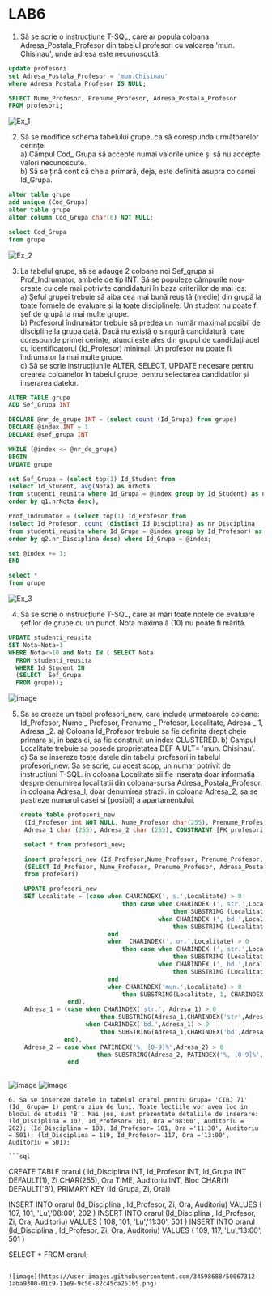 # LAB6

1. Să se scrie o instrucțiune T-SQL, care ar popula coloana Adresa_Postala_Profesor din tabelul profesori cu valoarea 'mun. Chisinau', unde adresa este necunoscută.

```sql
update profesori 
set Adresa_Postala_Profesor = 'mun.Chisinau'
where Adresa_Postala_Profesor IS NULL;

SELECT Nume_Profesor, Prenume_Profesor, Adresa_Postala_Profesor
FROM profesori;
```
![Ex_1](https://user-images.githubusercontent.com/34598688/49708970-c3517b80-fc3a-11e8-8673-fcb7682299fe.png)

2. Să se modifice schema tabelului grupe, ca să corespunda următoarelor cerințe:  
a) Câmpul Cod_ Grupa să accepte numai valorile unice și să nu accepte valori necunoscute.  
b) Să se țină cont că cheia primară, deja, este definită asupra coloanei Id_Grupa.  

```sql
alter table grupe 
add unique (Cod_Grupa)
alter table grupe 
alter column Cod_Grupa char(6) NOT NULL;

select Cod_Grupa
from grupe
```
![Ex_2](https://user-images.githubusercontent.com/34598688/49709012-f267ed00-fc3a-11e8-8141-ea291a99f4a2.png)

3. La tabelul grupe, să se adauge 2 coloane noi Sef_grupa și Prof_Indrumator, ambele de tip INT. Să se populeze câmpurile nou-create cu cele mai potrivite candidaturi în baza criteriilor de mai jos:  
a) Șeful grupei trebuie să aiba cea mai bună reușită (medie) din grupă la toate formele de evaluare și la toate disciplinele. Un student nu poate fi șef de grupă la mai multe grupe.  
b) Profesorul îndrumător trebuie să predea un număr maximal posibil de discipline la grupa dată. Dacă nu există o singură candidatură, care corespunde primei cerințe, atunci este ales din grupul de candidați acel cu identificatorul (Id_Profesor) minimal. Un profesor nu
poate fi îndrumator la mai multe grupe.  
c) Să se scrie instrucțiunile ALTER, SELECT, UPDATE necesare pentru crearea coloanelor în tabelul grupe, pentru selectarea candidatilor și inserarea datelor.  

```sql
ALTER TABLE grupe
ADD Sef_Grupa INT

DECLARE @nr_de_grupe INT = (select count (Id_Grupa) from grupe)
DECLARE @index INT = 1
DECLARE @sef_grupa INT

WHILE (@index <= @nr_de_grupe)
BEGIN 
UPDATE grupe

set Sef_Grupa = (select top(1) Id_Student from
(select Id_Student, avg(Nota) as nrNota        
from studenti_reusita where Id_Grupa = @index group by Id_Student) as q1
order by q1.nrNota desc),

Prof_Indrumator = (select top(1) Id_Profesor from
(select Id_Profesor, count (distinct Id_Disciplina) as nr_Disciplina
from studenti_reusita where Id_Grupa = @index group by Id_Profesor) as q2
order by q2.nr_Disciplina desc) where Id_Grupa = @index;

set @index += 1;
END

select *
from grupe
```

![Ex_3](https://user-images.githubusercontent.com/34598688/49717237-09b8d180-fc5f-11e8-8ade-67bd7f8956c5.png)

4. Să se scrie o instrucțiune T-SQL, care ar mări toate notele de evaluare șefilor de grupe cu un punct. Nota maximală (10) nu poate fi mărită. 

```sql
UPDATE studenti_reusita 
SET Nota=Nota+1
WHERE Nota<>10 and Nota IN ( SELECT Nota
  FROM studenti_reusita
  WHERE Id_Student IN
  (SELECT  Sef_Grupa
  FROM grupe));
```
![image](https://user-images.githubusercontent.com/34598688/50067091-db3f7700-01c7-11e9-95fc-c59d4d62d397.png)

5. Sa se creeze un tabel profesori_new, care include urmatoarele coloane:
   Id_Profesor, Nume _ Profesor, Prenume _ Profesor, Localitate, Adresa _ 1, Adresa _2.
   a) Coloana Id_Profesor trebuie sa fie definita drept cheie primara si, in baza ei, sa fie construit un index CLUSTERED. 
   b) Campul Localitate trebuie sa posede proprietatea DEF A ULT= 'mun. Chisinau'.
   c) Sa se insereze toate datele din tabelul profesori in tabelul profesori_new. Sa se scrie, cu acest scop, un numar potrivit de instructiuni T-SQL.
   in coloana Localitate sii fie inserata doar informatia despre denumirea localitatii din coloana-sursa Adresa_Postala_Profesor. in coloana Adresa_l,
   doar denumirea strazii. in coloana Adresa_2, sa se pastreze numarul casei si (posibil) a apartamentului.
   
   ```sql
   create table profesori_new
	(Id_Profesor int NOT NULL, Nume_Profesor char(255), Prenume_Profesor char(255), Localitate char (255) DEFAULT ('mun. Chisinau'),
	Adresa_1 char (255), Adresa_2 char (255), CONSTRAINT [PK_profesori_new] PRIMARY KEY CLUSTERED (Id_Profesor)) ON [PRIMARY]

  	select * from profesori_new;

  	insert profesori_new (Id_Profesor,Nume_Profesor, Prenume_Profesor, Localitate,Adresa_1, Adresa_2)
	(SELECT Id_Profesor, Nume_Profesor, Prenume_Profesor, Adresa_Postala_Profesor, Adresa_Postala_Profesor, Adresa_Postala_Profesor
	from profesori)

  	UPDATE profesori_new
	SET Localitate = (case when CHARINDEX(', s.',Localitate) > 0
				               then case when CHARINDEX (', str.',Localitate) > 0 
				                             then SUBSTRING (Localitate, 1, CHARINDEX (', str.',Localitate) -1)
					                     when CHARINDEX (', bd.',Localitate) > 0 
							                 then SUBSTRING (Localitate, 1, CHARINDEX (', bd.',Localitate) 			-1)
				           end
				           when  CHARINDEX(', or.',Localitate) > 0
				               then case when CHARINDEX (', str.',Localitate) > 0 
							                 then SUBSTRING (Localitate,1, CHARINDEX ('str.',Localitate) -3)
					                     when CHARINDEX (', bd.',Localitate) > 0 
										     then SUBSTRING (Localitate,1, CHARINDEX ('bd.',Localitate) -3)
					       end
				           when CHARINDEX('mun.',Localitate) > 0 
						       then SUBSTRING(Localitate, 1, CHARINDEX('nau',Localitate)+2)
				end),
	Adresa_1 = (case when CHARINDEX('str.', Adresa_1) > 0
					     then SUBSTRING(Adresa_1,CHARINDEX('str',Adresa_1), PATINDEX('%, [0-9]%',Adresa_1)- CHARINDEX('str.',Adresa_1))
			         when CHARINDEX('bd.',Adresa_1) > 0 
					     then SUBSTRING(Adresa_1,CHARINDEX('bd',Adresa_1), PATINDEX('%, [0-9]%',Adresa_1) -  CHARINDEX('bd.',Adresa_1))
			   end),
	Adresa_2 = case when PATINDEX('%, [0-9]%',Adresa_2) > 0
					    then SUBSTRING(Adresa_2, PATINDEX('%, [0-9]%',Adresa_2) +1,len(Adresa_2) - PATINDEX('%, [0-9]%',Adresa_2) +1)
				end
				
	```

![image](https://user-images.githubusercontent.com/34598688/50067185-77697e00-01c8-11e9-9e41-a1d75f32e6ac.png)
![image](https://user-images.githubusercontent.com/34598688/50067224-aed82a80-01c8-11e9-8f3e-282cb56ff1e1.png)

	6. Sa se insereze datele in tabelul orarul pentru Grupa= 'CIBJ 71' (Id_ Grupa= 1) pentru ziua de luni. Toate lectiile vor avea loc in blocul de studii 'B'. Mai jos, sunt prezentate detaliile de inserare: (ld_Disciplina = 107, Id_Profesor= 101, Ora ='08:00', Auditoriu = 202); (Id_Disciplina = 108, Id_Profesor= 101, Ora ='11:30', Auditoriu = 501); (ld_Disciplina = 119, Id_Profesor= 117, Ora ='13:00', Auditoriu = 501);

	```sql
CREATE TABLE orarul ( Id_Disciplina INT, Id_Profesor INT, Id_Grupa INT DEFAULT(1), Zi CHAR(255), Ora TIME, Auditoriu INT,
					  Bloc CHAR(1) DEFAULT('B'), PRIMARY KEY (Id_Grupa, Zi, Ora))

INSERT INTO orarul (Id_Disciplina , Id_Profesor, Zi, Ora, Auditoriu)
       VALUES ( 107, 101, 'Lu','08:00', 202 )
INSERT INTO orarul (Id_Disciplina , Id_Profesor, Zi, Ora, Auditoriu)
       VALUES ( 108, 101, 'Lu','11:30', 501 )
INSERT INTO orarul (Id_Disciplina , Id_Profesor, Zi, Ora, Auditoriu)
       VALUES ( 109, 117, 'Lu','13:00', 501 )

SELECT * FROM orarul;
```

![image](https://user-images.githubusercontent.com/34598688/50067312-1aba9300-01c9-11e9-9c50-82c45ca251b5.png)


